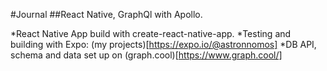 #Journal
##React Native, GraphQl with Apollo.

*React Native App build with create-react-native-app.
*Testing and building with Expo: (my projects)[https://expo.io/@astronnomos]
\*DB API, schema and data set up on (graph.cool)[https://www.graph.cool/]
